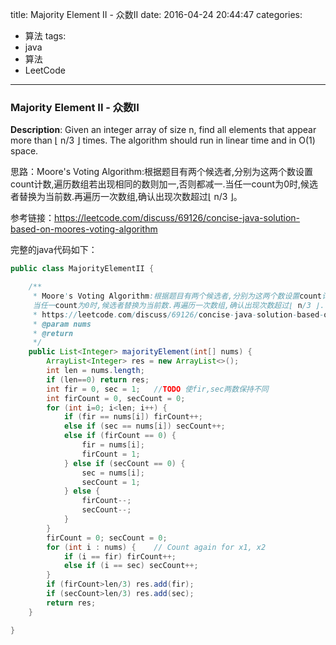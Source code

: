 




title: Majority Element II - 众数II
date: 2016-04-24 20:44:47
categories: 
- 算法
tags: 
- java
- 算法
- LeetCode
<!--updated: 2016-04-24 21:40:47-->
---

### Majority Element II - 众数II
**Description**: Given an integer array of size n, find all elements that appear more than ⌊ n/3 ⌋ times. The algorithm should run in linear time and in O(1) space.
 
思路：Moore's Voting Algorithm:根据题目有两个候选者,分别为这两个数设置count计数,遍历数组若出现相同的数则加一,否则都减一.当任一count为0时,候选者替换为当前数.再遍历一次数组,确认出现次数超过⌊ n/3 ⌋。

参考链接：https://leetcode.com/discuss/69126/concise-java-solution-based-on-moores-voting-algorithm

完整的java代码如下：

```java
public class MajorityElementII {

    /**
     * Moore's Voting Algorithm:根据题目有两个候选者,分别为这两个数设置count计数,遍历数组若出现相同的数则加一,否则都减一.
     当任一count为0时,候选者替换为当前数.再遍历一次数组,确认出现次数超过⌊ n/3 ⌋.
     * https://leetcode.com/discuss/69126/concise-java-solution-based-on-moores-voting-algorithm
     * @param nums
     * @return
     */
    public List<Integer> majorityElement(int[] nums) {
        ArrayList<Integer> res = new ArrayList<>();
        int len = nums.length;
        if (len==0) return res;
        int fir = 0, sec = 1;   //TODO 使fir,sec两数保持不同
        int firCount = 0, secCount = 0;
        for (int i=0; i<len; i++) {
            if (fir == nums[i]) firCount++;
            else if (sec == nums[i]) secCount++;
            else if (firCount == 0) {
                fir = nums[i];
                firCount = 1;
            } else if (secCount == 0) {
                sec = nums[i];
                secCount = 1;
            } else {
                firCount--;
                secCount--;
            }
        }
        firCount = 0; secCount = 0;
        for (int i : nums) {    // Count again for x1, x2
            if (i == fir) firCount++;
            else if (i == sec) secCount++;
        }
        if (firCount>len/3) res.add(fir);
        if (secCount>len/3) res.add(sec);
        return res;
    }

}
```
